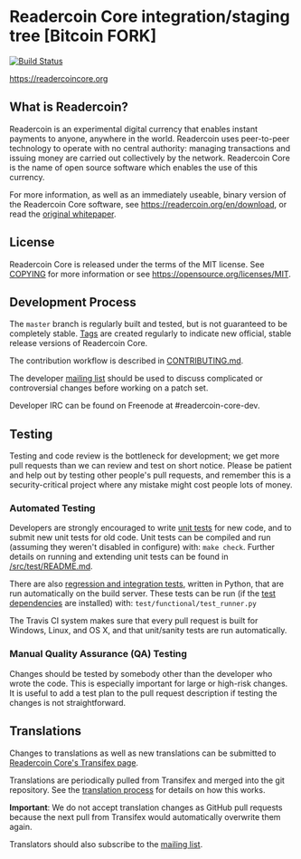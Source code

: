 Readercoin Core integration/staging tree [Bitcoin FORK]
=====================================

[![Build Status](https://travis-ci.org/readercoin/readercoin.svg?branch=master)](https://travis-ci.org/readercoin/readercoin)

https://readercoincore.org

What is Readercoin?
----------------

Readercoin is an experimental digital currency that enables instant payments to
anyone, anywhere in the world. Readercoin uses peer-to-peer technology to operate
with no central authority: managing transactions and issuing money are carried
out collectively by the network. Readercoin Core is the name of open source
software which enables the use of this currency.

For more information, as well as an immediately useable, binary version of
the Readercoin Core software, see https://readercoin.org/en/download, or read the
[original whitepaper](https://readercoincore.org/readercoin.pdf).

License
-------

Readercoin Core is released under the terms of the MIT license. See [COPYING](COPYING) for more
information or see https://opensource.org/licenses/MIT.

Development Process
-------------------

The `master` branch is regularly built and tested, but is not guaranteed to be
completely stable. [Tags](https://github.com/readercoin/readercoin/tags) are created
regularly to indicate new official, stable release versions of Readercoin Core.

The contribution workflow is described in [CONTRIBUTING.md](CONTRIBUTING.md).

The developer [mailing list](https://lists.linuxfoundation.org/mailman/listinfo/readercoin-dev)
should be used to discuss complicated or controversial changes before working
on a patch set.

Developer IRC can be found on Freenode at #readercoin-core-dev.

Testing
-------

Testing and code review is the bottleneck for development; we get more pull
requests than we can review and test on short notice. Please be patient and help out by testing
other people's pull requests, and remember this is a security-critical project where any mistake might cost people
lots of money.

### Automated Testing

Developers are strongly encouraged to write [unit tests](src/test/README.md) for new code, and to
submit new unit tests for old code. Unit tests can be compiled and run
(assuming they weren't disabled in configure) with: `make check`. Further details on running
and extending unit tests can be found in [/src/test/README.md](/src/test/README.md).

There are also [regression and integration tests](/test), written
in Python, that are run automatically on the build server.
These tests can be run (if the [test dependencies](/test) are installed) with: `test/functional/test_runner.py`

The Travis CI system makes sure that every pull request is built for Windows, Linux, and OS X, and that unit/sanity tests are run automatically.

### Manual Quality Assurance (QA) Testing

Changes should be tested by somebody other than the developer who wrote the
code. This is especially important for large or high-risk changes. It is useful
to add a test plan to the pull request description if testing the changes is
not straightforward.

Translations
------------

Changes to translations as well as new translations can be submitted to
[Readercoin Core's Transifex page](https://www.transifex.com/projects/p/readercoin/).

Translations are periodically pulled from Transifex and merged into the git repository. See the
[translation process](doc/translation_process.md) for details on how this works.

**Important**: We do not accept translation changes as GitHub pull requests because the next
pull from Transifex would automatically overwrite them again.

Translators should also subscribe to the [mailing list](https://groups.google.com/forum/#!forum/readercoin-translators).
